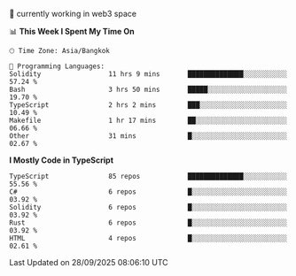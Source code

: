 🔭 currently working in web3 space

<!--START_SECTION:waka-->
📊 **This Week I Spent My Time On** 

```text
🕑︎ Time Zone: Asia/Bangkok

💬 Programming Languages: 
Solidity                 11 hrs 9 mins       ██████████████░░░░░░░░░░░   57.24 % 
Bash                     3 hrs 50 mins       █████░░░░░░░░░░░░░░░░░░░░   19.70 % 
TypeScript               2 hrs 2 mins        ███░░░░░░░░░░░░░░░░░░░░░░   10.49 % 
Makefile                 1 hr 17 mins        ██░░░░░░░░░░░░░░░░░░░░░░░   06.66 % 
Other                    31 mins             █░░░░░░░░░░░░░░░░░░░░░░░░   02.67 % 
```

**I Mostly Code in TypeScript** 

```text
TypeScript               85 repos            ██████████████░░░░░░░░░░░   55.56 % 
C#                       6 repos             █░░░░░░░░░░░░░░░░░░░░░░░░   03.92 % 
Solidity                 6 repos             █░░░░░░░░░░░░░░░░░░░░░░░░   03.92 % 
Rust                     6 repos             █░░░░░░░░░░░░░░░░░░░░░░░░   03.92 % 
HTML                     4 repos             █░░░░░░░░░░░░░░░░░░░░░░░░   02.61 % 
```




 Last Updated on 28/09/2025 08:06:10 UTC
<!--END_SECTION:waka-->

